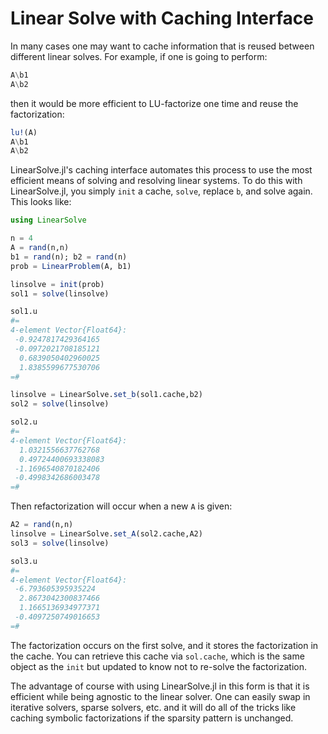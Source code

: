 # Linear Solve with Caching Interface

In many cases one may want to cache information that is reused between different
linear solves. For example, if one is going to perform:

```julia
A\b1
A\b2
```

then it would be more efficient to LU-factorize one time and reuse the factorization:

```julia
lu!(A)
A\b1
A\b2
```

LinearSolve.jl's caching interface automates this process to use the most efficient
means of solving and resolving linear systems. To do this with LinearSolve.jl,
you simply `init` a cache, `solve`, replace `b`, and solve again. This looks like:

```julia
using LinearSolve

n = 4
A = rand(n,n)
b1 = rand(n); b2 = rand(n)
prob = LinearProblem(A, b1)

linsolve = init(prob)
sol1 = solve(linsolve)

sol1.u
#=
4-element Vector{Float64}:
 -0.9247817429364165
 -0.0972021708185121
  0.6839050402960025
  1.8385599677530706
=#

linsolve = LinearSolve.set_b(sol1.cache,b2)
sol2 = solve(linsolve)

sol2.u
#=
4-element Vector{Float64}:
  1.0321556637762768
  0.49724400693338083
 -1.1696540870182406
 -0.4998342686003478
=#
```

Then refactorization will occur when a new `A` is given:

```julia
A2 = rand(n,n)
linsolve = LinearSolve.set_A(sol2.cache,A2)
sol3 = solve(linsolve)

sol3.u
#=
4-element Vector{Float64}:
 -6.793605395935224
  2.8673042300837466
  1.1665136934977371
 -0.4097250749016653
=#
```

The factorization occurs on the first solve, and it stores the factorization in
the cache. You can retrieve this cache via `sol.cache`, which is the same object
as the `init` but updated to know not to re-solve the factorization.

The advantage of course with using LinearSolve.jl in this form is that it is
efficient while being agnostic to the linear solver. One can easily swap in
iterative solvers, sparse solvers, etc. and it will do all of the tricks like
caching symbolic factorizations if the sparsity pattern is unchanged.
